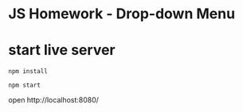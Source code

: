 # JS Homework - Drop-down Menu

# start live server

`npm install`

`npm start`

open http://localhost:8080/
